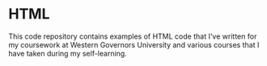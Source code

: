 # HTML
This code repository contains examples of HTML code that I've written for my coursework at Western Governors University and various courses that I have taken during my self-learning.
